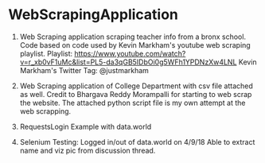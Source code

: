 # WebScrapingApplication

1. Web Scraping application scraping teacher info from a bronx school. Code based on code used by Kevin Markham's youtube web scraping playlist.
Playlist: https://www.youtube.com/watch?v=r_xb0vF1uMc&list=PL5-da3qGB5IDbOi0g5WFh1YPDNzXw4LNL
Kevin Markham's Twitter Tag: @justmarkham

2. Web Scraping application of College Department with csv file attached as well. Credit to Bhargava Reddy Morampalli for starting to web scrap the website. The attached python script file is my own attempt at the web scrapping.

3. RequestsLogin Example with data.world

4. Selenium Testing: Logged in/out of data.world on 4/9/18
Able to extract name and viz pic from discussion thread.
